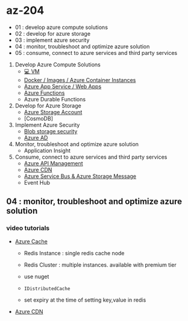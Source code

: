 # az-204
- 01 : develop azure compute solutions
- 02 : develop for azure storage
- 03 : implement azure security
- 04 : monitor, troubleshoot and optimize azure solution
- 05 : consume, connect to azure services and third party services

01. Develop Azure Compute Solutions
    - [💻 VM](docs/compute/vm.md) 
    - [Docker / Images / Azure Container Instances](docs/compute/aci.md)
    - [Azure App Service / Web Apps](docs/compute/webapp.md)
    - [Azure Functions](docs/compute/azure-function.md)
    - Azure Durable Functions
02. Develop for Azure Storage
    - [Azure Storage Account](docs/storage/azure-storage.md)
    - [CosmoDB]
03. Implement Azure Security
    - [Blob storage security](docs/security/blob.md)
    - [Azure AD](docs/security/azure-ad.md)
04. Monitor, troubleshoot and optimize azure solution
    - Application Insight
05. Consume, connect to azure services and third party services
    - [Azure API Management](docs/service/apimanagement.md)
    - [Azure CDN](docs/service/cdn.md)
    - [Azure Service Bus & Azure Storage Message](docs/service/messaging.md)
    - Event Hub
## 04 : monitor, troubleshoot and optimize azure solution
### video tutorials
- [Azure Cache](//pluralsight.com)

    - Redis Instance : single redis cache node
    - Redis Cluster : multiple instances. available with premium tier

    - use nuget     
    - `IDistributedCache` 
    - set expiry at the time of setting key,value in redis
- [Azure CDN](//pluralsight.com)

